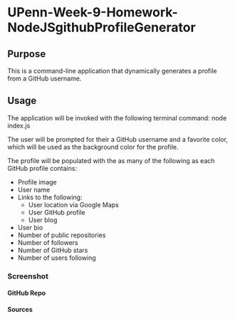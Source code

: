 # UPenn-Week-9-Homework-NodeJSgithubProfileGenerator


## Purpose

This is a command-line application that dynamically generates a profile from a GitHub username.

## Usage
The application will be invoked with the following terminal command:  node index.js

The user will be prompted for their a GitHub username and a favorite color, which will be used as the background color for the profile.

The profile will be populated with the as many of the following as each GitHub profile contains:

* Profile image
* User name
* Links to the following:
  * User location via Google Maps
  * User GitHub profile
  * User blog
* User bio
* Number of public repositories
* Number of followers
* Number of GitHub stars
* Number of users following

### Screenshot


#### GitHub Repo


#### Sources
